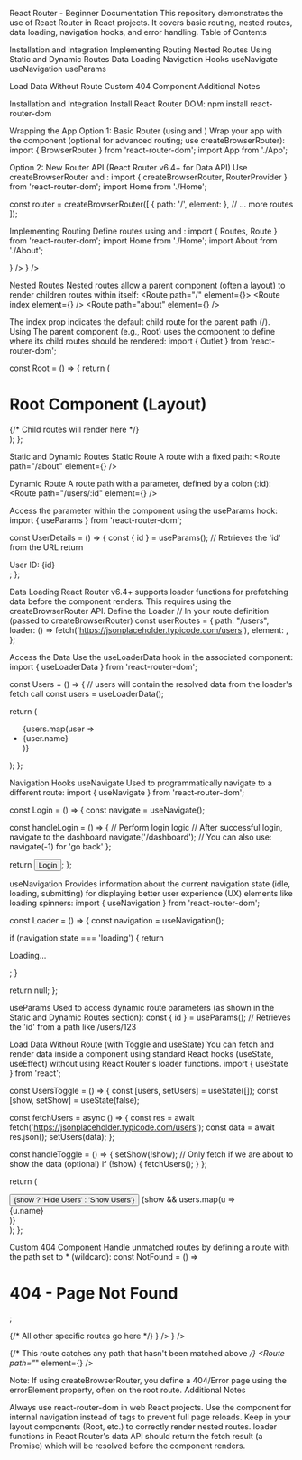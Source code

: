 React Router - Beginner Documentation
This repository demonstrates the use of React Router in React projects. It covers basic routing, nested routes, data loading, navigation hooks, and error handling.
Table of Contents

Installation and Integration
Implementing Routing
Nested Routes
Using <Outlet>
Static and Dynamic Routes
Data Loading
Navigation Hooks
useNavigate
useNavigation
useParams


Load Data Without Route
Custom 404 Component
Additional Notes


Installation and Integration
Install React Router DOM:
npm install react-router-dom

Wrapping the App
Option 1: Basic Router (using <Routes> and <Route>)
Wrap your app with the <BrowserRouter> component (optional for advanced routing; use createBrowserRouter):
import { BrowserRouter } from 'react-router-dom';
import App from './App';

<BrowserRouter>
  <App />
</BrowserRouter>

Option 2: New Router API (React Router v6.4+ for Data API)
Use createBrowserRouter and <RouterProvider>:
import { createBrowserRouter, RouterProvider } from 'react-router-dom';
import Home from './Home';

const router = createBrowserRouter([
  { path: '/', element: <Home /> },
  // ... more routes
]);

<RouterProvider router={router} />

Implementing Routing
Define routes using <Routes> and <Route>:
import { Routes, Route } from 'react-router-dom';
import Home from './Home';
import About from './About';

<Routes>
  <Route path="/" element={<Home />} />
  <Route path="/about" element={<About />} />
</Routes>

Nested Routes
Nested routes allow a parent component (often a layout) to render children routes within itself:
<Route path="/" element={<Root />}>
  <Route index element={<Home />} />
  <Route path="about" element={<About />} />
</Route>

The index prop indicates the default child route for the parent path (/).
Using <Outlet>
The parent component (e.g., Root) uses the <Outlet> component to define where its child routes should be rendered:
import { Outlet } from 'react-router-dom';

const Root = () => {
  return (
    <div>
      <h1>Root Component (Layout)</h1>
      <Outlet /> {/* Child routes will render here */}
    </div>
  );
};

Static and Dynamic Routes
Static Route
A route with a fixed path:
<Route path="/about" element={<About />} />

Dynamic Route
A route path with a parameter, defined by a colon (:id):
<Route path="/users/:id" element={<UserDetails />} />

Access the parameter within the component using the useParams hook:
import { useParams } from 'react-router-dom';

const UserDetails = () => {
  const { id } = useParams(); // Retrieves the 'id' from the URL
  return <div>User ID: {id}</div>;
};

Data Loading
React Router v6.4+ supports loader functions for prefetching data before the component renders. This requires using the createBrowserRouter API.
Define the Loader
// In your route definition (passed to createBrowserRouter)
const userRoutes = {
  path: "/users",
  loader: () => fetch('https://jsonplaceholder.typicode.com/users'),
  element: <Users />,
};

Access the Data
Use the useLoaderData hook in the associated component:
import { useLoaderData } from 'react-router-dom';

const Users = () => {
  // users will contain the resolved data from the loader's fetch call
  const users = useLoaderData(); 
  
  return (
    <ul>
      {users.map(user => <li key={user.id}>{user.name}</li>)}
    </ul>
  );
};

Navigation Hooks
useNavigate
Used to programmatically navigate to a different route:
import { useNavigate } from 'react-router-dom';

const Login = () => {
  const navigate = useNavigate();

  const handleLogin = () => {
    // Perform login logic
    // After successful login, navigate to the dashboard
    navigate('/dashboard'); 
    // You can also use: navigate(-1) for 'go back'
  };

  return <button onClick={handleLogin}>Login</button>;
};

useNavigation
Provides information about the current navigation state (idle, loading, submitting) for displaying better user experience (UX) elements like loading spinners:
import { useNavigation } from 'react-router-dom';

const Loader = () => {
  const navigation = useNavigation();
  
  if (navigation.state === 'loading') {
    return <p>Loading...</p>;
  }
  
  return null;
};

useParams
Used to access dynamic route parameters (as shown in the Static and Dynamic Routes section):
const { id } = useParams(); // Retrieves the 'id' from a path like /users/123

Load Data Without Route (with Toggle and useState)
You can fetch and render data inside a component using standard React hooks (useState, useEffect) without using React Router's loader functions.
import { useState } from 'react';

const UsersToggle = () => {
  const [users, setUsers] = useState([]);
  const [show, setShow] = useState(false);

  const fetchUsers = async () => {
    const res = await fetch('https://jsonplaceholder.typicode.com/users');
    const data = await res.json();
    setUsers(data);
  };

  const handleToggle = () => {
    setShow(!show);
    // Only fetch if we are about to show the data (optional)
    if (!show) {
      fetchUsers();
    }
  };

  return (
    <div>
      <button onClick={handleToggle}>
        {show ? 'Hide Users' : 'Show Users'}
      </button>
      {show && users.map(u => <div key={u.id}>{u.name}</div>)}
    </div>
  );
};

Custom 404 Component
Handle unmatched routes by defining a route with the path set to * (wildcard):
const NotFound = () => <h1>404 - Page Not Found</h1>;

<Routes>
  {/* All other specific routes go here */}
  <Route path="/" element={<Home />} />
  <Route path="/about" element={<About />} />
  
  {/* This route catches any path that hasn't been matched above */}
  <Route path="*" element={<NotFound />} /> 
</Routes>

Note: If using createBrowserRouter, you define a 404/Error page using the errorElement property, often on the root route.
Additional Notes

Always use react-router-dom in web React projects.
Use the <Link> component for internal navigation instead of <a> tags to prevent full page reloads.
Keep <Outlet> in your layout components (Root, etc.) to correctly render nested routes.
loader functions in React Router's data API should return the fetch result (a Promise) which will be resolved before the component renders.
